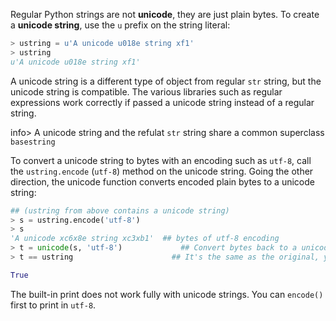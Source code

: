 Regular Python strings are not **unicode**, they are just plain bytes. To create a **unicode string**, use the `u` prefix on the string literal:
    
```python    
> ustring = u'A unicode u018e string xf1'
> ustring
u'A unicode u018e string xf1'
```

A unicode string is a different type of object from regular `str` string, but the unicode string is compatible. The various libraries such as regular expressions work correctly if passed a unicode string instead of a regular string.

info> A unicode string and the refulat `str` string share a common superclass `basestring`

To convert a unicode string to bytes with an encoding such as `utf-8`, call the `ustring.encode` (`utf-8`) method on the unicode string. Going the other direction, the unicode function converts encoded plain bytes to a unicode string:
    
```python    
## (ustring from above contains a unicode string)
> s = ustring.encode('utf-8')
> s
'A unicode xc6x8e string xc3xb1'  ## bytes of utf-8 encoding
> t = unicode(s, 'utf-8')             ## Convert bytes back to a unicode string
> t == ustring                      ## It's the same as the original, yay!

True
```    

The built-in print does not work fully with unicode strings. You can `encode()` first to print in `utf-8`.

